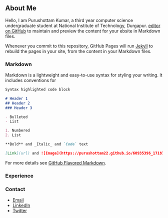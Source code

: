 ## About Me


Hello, I am Purushottam Kumar, a third year computer science undergraduate student at National Institute of Technology, Durgapur. [editor on GitHub](https://github.com/purushottam22/purushottam22.github.io/edit/master/README.md) to maintain and preview the content for your ebsite in Markdown files.

Whenever you commit to this repository, GitHub Pages will run [Jekyll](https://jekyllrb.com/) to rebuild the pages in your site, from the content in your Markdown files.


### Markdown

Markdown is a lightweight and easy-to-use syntax for styling your writing. It includes conventions for

```markdown
Syntax highlighted code block

# Header 1
## Header 2
### Header 3

- Bulleted
- List

1. Numbered
2. List

**Bold** and _Italic_ and `Code` text

[Link](url) and ![Image](https://purushottam22.github.io/60935396_1718755354937741_1905648285968760832_o.jpg)
```

For more details see [GitHub Flavored Markdown](https://guides.github.com/features/mastering-markdown/).

### Experience



### Contact

- [Email](mailto:kumarpurushottam062@gmail.com/)
- [LinkedIn](https://www.linkedin.com/in/purushottam-kumar-29006017a) 
- [Twitter](https://www.linkedin.com/in/purushottam-kumar-29006017a) 

